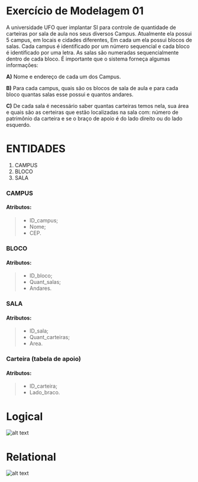 # Exercício de Modelagem 01
A universidade UFO quer implantar SI para controle de quantidade de carteiras por sala de aula nos seus diversos Campus. Atualmente ela possui 5 campus, em locais e cidades diferentes, Em cada um ela possui blocos de salas. Cada campus é identificado por um número sequencial e cada bloco é identificado por uma letra. As salas são numeradas sequencialmente dentro de cada bloco. É importante que o sistema forneça algumas informações:

__A)__ Nome e endereço de cada um dos Campus.

__B)__ Para cada campus, quais são os blocos de sala de aula e para cada bloco quantas salas esse possui e quantos andares.

__C)__ De cada sala é necessário saber quantas carteiras temos nela, sua área e quais são as certeiras que estão localizadas na sala com: número de patrimônio da carteira e se o braço de apoio é do lado direito ou do lado esquerdo.

# ENTIDADES
1. CAMPUS
2. BLOCO
3. SALA

### CAMPUS
#### Atributos:
> - ID_campus;
> - Nome;
> - CEP.

### BLOCO
#### Atributos:
> - ID_bloco;
> - Quant_salas;
> - Andares.

### SALA
#### Atributos:
> - ID_sala;
> - Quant_carteiras;
> - Area.

### Carteira (tabela de apoio)
#### Atributos:
> - ID_carteira;
> - Lado_braco.

# Logical
![alt text](assets/image2.png)
# Relational
![alt text](assets/image.png)